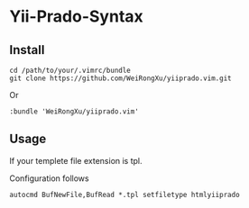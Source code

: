 Yii-Prado-Syntax
================

Install
-------
```shell
cd /path/to/your/.vimrc/bundle
git clone https://github.com/WeiRongXu/yiiprado.vim.git
```
Or
```viml
:bundle 'WeiRongXu/yiiprado.vim'
```

Usage
-----

If your templete file extension is tpl.

Configuration follows
```viml
autocmd BufNewFile,BufRead *.tpl setfiletype htmlyiiprado
```
